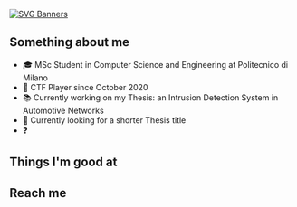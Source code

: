 [![SVG Banners](https://svg-banners.vercel.app/api?type=glitch&text1=hi%20there&width=800&height=400)](https://github.com/Akshay090/svg-banners)
## Something about me
- 🎓 MSc Student in Computer Science and Engineering at Politecnico di Milano
- 🚩 CTF Player since October 2020
- 📚 Currently working on my Thesis: an Intrusion Detection System in Automotive Networks
- 🔎 Currently looking for a shorter Thesis title
- ❓ 

## Things I'm good at

## Reach me
